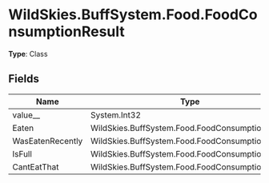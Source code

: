 ﻿# WildSkies.BuffSystem.Food.FoodConsumptionResult

**Type**: Class

## Fields

| Name | Type | Access |
|------|------|--------|
| value__ | System.Int32 | Public |
| Eaten | WildSkies.BuffSystem.Food.FoodConsumptionResult | Public |
| WasEatenRecently | WildSkies.BuffSystem.Food.FoodConsumptionResult | Public |
| IsFull | WildSkies.BuffSystem.Food.FoodConsumptionResult | Public |
| CantEatThat | WildSkies.BuffSystem.Food.FoodConsumptionResult | Public |

